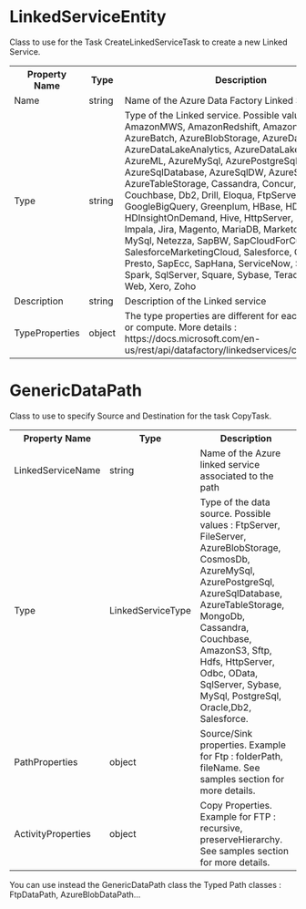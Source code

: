 # LinkedServiceEntity

Class to use for the Task CreateLinkedServiceTask to create a new Linked Service.

<table>
 <tr>
  <th>Property Name</th>
  <th>Type</th>
  <th>Description</th>
 </tr>
 <tr>
  <td>Name</td>
  <td>string</td>
  <td>Name of the Azure Data Factory Linked Service</td>
 </tr>
 <tr>
  <td>Type</td>
  <td>string</td>
  <td>Type of the Linked service. Possible values : AmazonMWS, AmazonRedshift, AmazonS3, AzureBatch, AzureBlobStorage, AzureDatabricks, AzureDataLakeAnalytics, AzureDataLakeStore, AzureML, AzureMySql, AzurePostgreSql, AzureSqlDatabase, AzureSqlDW, AzureStorage, AzureTableStorage, Cassandra, Concur, CosmosDb, Couchbase, Db2, Drill, Eloqua, FtpServer, FileServer, GoogleBigQuery, Greenplum, HBase, HDInsight, HDInsightOnDemand, Hive, HttpServer, Hubspot, Impala, Jira, Magento, MariaDB, Marketo, MongoDb, MySql, Netezza, SapBW, SapCloudForCustomer, SalesforceMarketingCloud, Salesforce, QuickBooks, Presto, SapEcc, SapHana, ServiceNow, Sftp, Shopify, Spark, SqlServer, Square, Sybase, Teradata, Vertica, Web, Xero, Zoho</td>
 </tr>
 <tr>
  <td>Description</td>
  <td>string</td>
  <td>Description of the Linked service</td>
 </tr>
 <tr>
  <td>TypeProperties</td>
  <td>object</td>
  <td>The type properties are different for each data store or compute. More details : https://docs.microsoft.com/en-us/rest/api/datafactory/linkedservices/createorupdate</td>
 </tr>
</table>


# GenericDataPath

Class to use to specify Source and Destination for the task CopyTask.

<table>
 <tr>
  <th>Property Name</th>
  <th>Type</th>
  <th>Description</th>
 </tr>
 <tr>
  <td>LinkedServiceName </td>
  <td>string</td>
  <td>Name of the Azure linked service associated to the path</td>
 </tr>
 <tr>
  <td>Type</td>
  <td>LinkedServiceType</td>
  <td>Type of the data source. Possible values : FtpServer, FileServer, AzureBlobStorage, CosmosDb, AzureMySql, AzurePostgreSql, AzureSqlDatabase, AzureTableStorage, MongoDb, Cassandra, Couchbase, AmazonS3, Sftp, Hdfs, HttpServer, Odbc, OData, SqlServer, Sybase, MySql, PostgreSql, Oracle,Db2, Salesforce.</td>
 </tr>
 <tr>
  <td>PathProperties</td>
  <td>object</td>
  <td>Source/Sink properties. Example for Ftp : folderPath, fileName. See samples section for more details.</td>
 </tr>
 <tr>
  <td>ActivityProperties</td>
  <td>object</td>
  <td>Copy Properties. Example for FTP : recursive, preserveHierarchy. See samples section for more details.</td>
 </tr>
</table>

You can use instead the GenericDataPath class the Typed Path classes : FtpDataPath, AzureBlobDataPath... 
